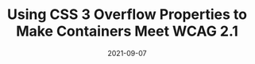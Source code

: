 ---
date: 2021-09-07
permalink: false
publisher: convergeaccess1
tags:
  - css
  - accessibility
  - wcag
target_url: https://convergeaccessibility.com/2021/09/07/using-css-3-overflow-properties-to-make-containers-meet-wcag-2-1/
title: Using CSS 3 Overflow Properties to Make Containers Meet WCAG 2.1
---